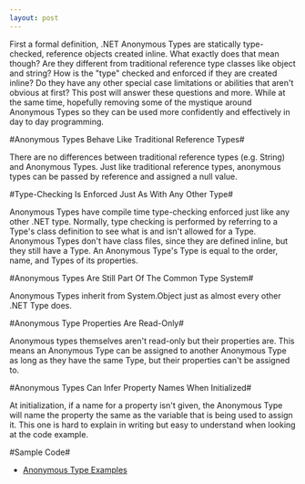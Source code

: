 ```yaml
---
layout: post
---
```

First a formal definition, .NET Anonymous Types are statically type-checked, reference objects created inline. What exactly does that mean though? Are they different from traditional reference type classes like object and string? How is the "type" checked and enforced if they are created inline? Do they have any other special case limitations or abilities that aren't obvious at first? This post will answer these questions and more. While at the same time, hopefully removing some of the mystique around Anonymous Types so they can be used more confidently and effectively in day to day programming.

#Anonymous Types Behave Like Traditional Reference Types#

There are no differences between traditional reference types (e.g. String) and Anonymous Types. Just like traditional reference types, anonymous types can be passed by reference and assigned a null value.

#Type-Checking Is Enforced Just As With Any Other Type#

Anonymous Types have compile time type-checking enforced just like any other .NET type. Normally, type checking is performed by referring to a Type's class definition to see what is and isn't allowed for a Type. Anonymous Types don't have class files, since they are defined inline, but they still have a Type. An Anonymous Type's Type is equal to the order, name, and Types of its properties.

#Anonymous Types Are Still Part Of The Common Type System#

Anonymous Types inherit from System.Object just as almost every other .NET Type does.

#Anonymous Type Properties Are Read-Only#

Anonymous types themselves aren't read-only but their properties are. This means an Anonymous Type can be assigned to another Anonymous Type as long as they have the same Type, but their properties can't be assigned to.

#Anonymous Types Can Infer Property Names When Initialized#

At initialization, if a name for a property isn't given, the Anonymous Type will name the property the same as the variable that is being used to assign it. This one is hard to explain in writing but easy to understand when looking at the code example.

#Sample Code#


* [Anonymous Type Examples][1]

[1]: https://github.com/mrucker/AnonymousTypes

